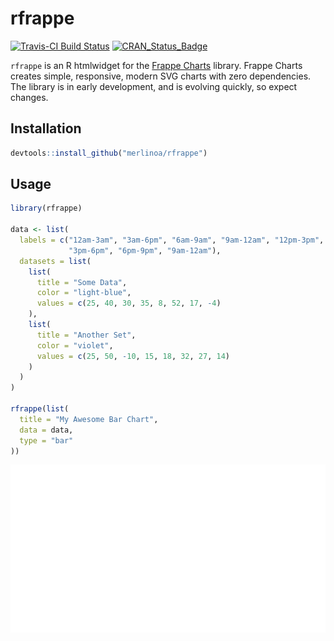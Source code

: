 
<!-- README.md is generated from README.Rmd. Please edit that file -->
rfrappe
=======

[![Travis-CI Build Status](https://travis-ci.org/merlinoa/rfrappe.svg?branch=master)](https://travis-ci.org/merlinoa/rfrappe)
[![CRAN\_Status\_Badge](http://www.r-pkg.org/badges/version/pkgdown)](https://cran.r-project.org/package=rfrappe)

`rfrappe` is an R htmlwidget for the [Frappe Charts](https://github.com/frappe/charts) library. Frappe Charts creates simple, responsive, modern SVG charts with zero dependencies. The library is in early development, and is evolving quickly, so expect changes.

Installation
------------

``` r
devtools::install_github("merlinoa/rfrappe")
```

Usage
-----

``` r
library(rfrappe)

data <- list(
  labels = c("12am-3am", "3am-6pm", "6am-9am", "9am-12am", "12pm-3pm", 
             "3pm-6pm", "6pm-9pm", "9am-12am"),
  datasets = list(
    list(
      title = "Some Data",
      color = "light-blue",
      values = c(25, 40, 30, 35, 8, 52, 17, -4)
    ),
    list(
      title = "Another Set",
      color = "violet",
      values = c(25, 50, -10, 15, 18, 32, 27, 14)
    )
  )
)

rfrappe(list(
  title = "My Awesome Bar Chart",
  data = data,
  type = "bar"
))
```

![](README_files/figure-markdown_github-ascii_identifiers/unnamed-chunk-2-1.png)
